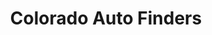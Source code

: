 ---
title: "Colorado Auto Finders"
url: /denver/colorado-auto-finders-south-valentia-street/
shop: Autohaus
---